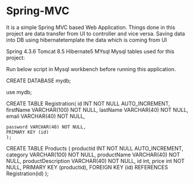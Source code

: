 # Spring-MVC
It is a simple Spring MVC based Web Application.
Things done in this project are data transfer from UI to controller and vice versa.
Saving data into DB using hibernatetemplate the data which is coming from UI


Spring 4.3.6
Tomcat 8.5
Hibernate5
MYsql
Mysql tables used for this project:


Run below script in Mysql workbench before running this application.


CREATE DATABASE mydb;


use mydb;


CREATE TABLE Registration(
    id INT NOT NULL AUTO_INCREMENT,
   firstName VARCHAR(100) NOT NULL,
   lastName VARCHAR(40) NOT NULL,
    email VARCHAR(40) NOT NULL,
    
    password VARCHAR(40) NOT NULL,
    PRIMARY KEY (id)
    );

CREATE TABLE Products (
    productid INT NOT NULL AUTO_INCREMENT,
    category VARCHAR(100) NOT NULL,
    productName VARCHAR(40) NOT NULL,
    productDescription VARCHAR(40) NOT NULL,
    id int,
    price int NOT NULL,
    PRIMARY KEY (productid),
    FOREIGN KEY (id) REFERENCES Registration(id)
);
